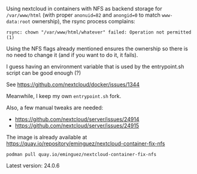 Using nextcloud in containers with NFS as backend storage for `/var/www/html` (with proper `anonuid=82` and `anongid=0` to match `www-data:root` ownership), the rsync process complains:

```
rsync: chown "/var/www/html/whatever" failed: Operation not permitted (1)
```

Using the NFS flags already mentioned ensures the ownership so there is no need to change it (and if you want to do it, it fails).

I guess having an environment variable that is used by the entrypoint.sh script can be good enough (?)

See https://github.com/nextcloud/docker/issues/1344

Meanwhile, I keep my own `entrypoint.sh` fork.


Also, a few manual tweaks are needed:

* https://github.com/nextcloud/server/issues/24914
* https://github.com/nextcloud/server/issues/24915


The image is already available at https://quay.io/repository/eminguez/nextcloud-container-fix-nfs

```
podman pull quay.io/eminguez/nextcloud-container-fix-nfs
```

Latest version: 24.0.6
